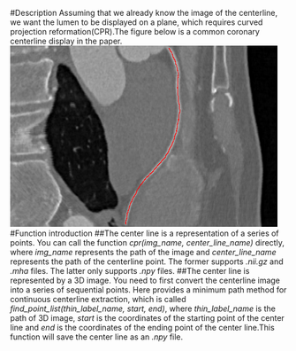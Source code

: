 #Description 
Assuming that we already know the image of the centerline, we want the lumen to be displayed on a plane, which requires curved projection reformation(CPR).The figure below is a common coronary centerline display in the paper. 
![](picture1.png) 
#Function introduction 
##The center line is a representation of a series of points. 
You can call the function *cpr(img_name, center_line_name)* directly, where *img_name* represents the path of the image and *center_line_name* represents the path of the centerline point. The former supports *.nii.gz* and *.mha* files. The latter only supports *.npy* files. 
##The center line is represented by a 3D image. 
You need to first convert the centerline image into a series of sequential points. Here provides a minimum path method for continuous centerline extraction, which is called *find_point_list(thin_label_name, start, end)*, where *thin_label_name* is the path of 3D image, *start* is the coordinates of the starting point of the center line and *end* is the coordinates of the ending point of the center line.This function will save the center line as an *.npy* file. 
